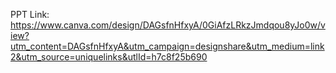 PPT Link: https://www.canva.com/design/DAGsfnHfxyA/0GiAfzLRkzJmdqou8yJo0w/view?utm_content=DAGsfnHfxyA&utm_campaign=designshare&utm_medium=link2&utm_source=uniquelinks&utlId=h7c8f25b690

